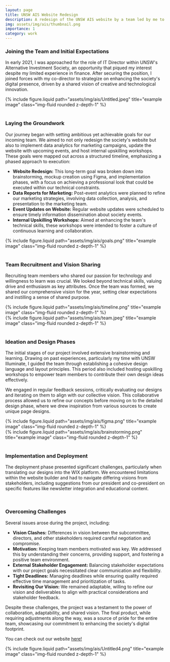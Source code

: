 ```yaml
---
layout: page
title: UNSW AIS Website Redesign
description: A redesign of the UNSW AIS website by a team led by me to enhance digital presence. (December 2023 - December 2024) 
img: assets/img/ais/thumbnail.png
importance: 1
category: work
---
```


### Joining the Team and Initial Expectations

In early 2021, I was approached for the role of IT Director within UNSW's Alternative Investment Society, an opportunity that piqued my interest despite my limited experience in finance. After securing the position, I joined forces with my co-director to strategize on enhancing the society's digital presence, driven by a shared vision of creative and technological innovation.

<div class="row justify-content-sm-center">
    <div class="col-sm-6 mt-3 mt-md-0">
        {% include figure.liquid path="assets/img/ais/Untitled.jpeg" title="example image" class="img-fluid rounded z-depth-1" %}
    </div>
</div>

<br>

### Laying the Groundwork

Our journey began with setting ambitious yet achievable goals for our incoming team. We aimed to not only redesign the society's website but also to implement data analytics for marketing campaigns, update the website with upcoming events, and host internal upskilling workshops. These goals were mapped out across a structured timeline, emphasizing a phased approach to execution:

- **Website Redesign:** This long-term goal was broken down into brainstorming, mockup creation using Figma, and implementation phases, with a focus on achieving a professional look that could be executed within our technical constraints.
- **Data Reports for Marketing:** Post-event analytics were planned to refine our marketing strategies, involving data collection, analysis, and presentation to the marketing team.
- **Event Updates on Website:** Regular website updates were scheduled to ensure timely information dissemination about society events.
- **Internal Upskilling Workshops:** Aimed at enhancing the team's technical skills, these workshops were intended to foster a culture of continuous learning and collaboration.

<div class="row justify-content-sm-center">
    <div class="col-sm-6 mt-3 mt-md-0">
        {% include figure.liquid path="assets/img/ais/goals.png" title="example image" class="img-fluid rounded z-depth-1" %}
    </div>
</div>

<br>

### Team Recruitment and Vision Sharing

Recruiting team members who shared our passion for technology and willingness to learn was crucial. We looked beyond technical skills, valuing drive and enthusiasm as key attributes. Once the team was formed, we shared our comprehensive vision for the year, setting clear expectations and instilling a sense of shared purpose.


<div class="row justify-content-sm-center">
    <div class="col-sm-8 mt-3 mt-md-0">
        {% include figure.liquid path="assets/img/ais/timeline.png" title="example image" class="img-fluid rounded z-depth-1" %}
    </div>
    <div class="col-sm-4 mt-3 mt-md-0">
        {% include figure.liquid path="assets/img/ais/team.jpeg" title="example image" class="img-fluid rounded z-depth-1" %}
    </div>
</div>


<br>

### Ideation and Design Phases

The initial stages of our project involved extensive brainstorming and learning. Drawing on past experiences, particularly my time with UNSW Illuminate, I guided the team through establishing a cohesive design language and layout principles. This period also included hosting upskilling workshops to empower team members to contribute their own design ideas effectively.

We engaged in regular feedback sessions, critically evaluating our designs and iterating on them to align with our collective vision. This collaborative process allowed us to refine our concepts before moving on to the detailed design phase, where we drew inspiration from various sources to create unique page designs.

<div class="row justify-content-sm-center">
    <div class="col-sm-8 mt-3 mt-md-0">
        {% include figure.liquid path="assets/img/ais/figma.png" title="example image" class="img-fluid rounded z-depth-1" %}
    </div>
    <div class="col-sm-4 mt-7 mt-md-0">
        {% include figure.liquid path="assets/img/ais/brainstorming.png" title="example image" class="img-fluid rounded z-depth-1" %}
    </div>
</div>

<br>

### Implementation and Deployment

The deployment phase presented significant challenges, particularly when translating our designs into the WIX platform. We encountered limitations within the website builder and had to navigate differing visions from stakeholders, including suggestions from our president and co-president on specific features like newsletter integration and educational content.

<br>

### Overcoming Challenges

Several issues arose during the project, including:

- **Vision Clashes:** Differences in vision between the subcommittee, directors, and other stakeholders required careful negotiation and compromise.
- **Motivation:** Keeping team members motivated was key. We addressed this by understanding their concerns, providing support, and fostering a positive team environment.
- **External Stakeholder Engagement:** Balancing stakeholder expectations with our project goals necessitated clear communication and flexibility.
- **Tight Deadlines:** Managing deadlines while ensuring quality required effective time management and prioritization of tasks.
- **Revisiting Our Vision:** We remained adaptable, willing to refine our vision and deliverables to align with practical considerations and stakeholder feedback.

Despite these challenges, the project was a testament to the power of collaboration, adaptability, and shared vision. The final product, while requiring adjustments along the way, was a source of pride for the entire team, showcasing our commitment to enhancing the society's digital footprint.

You can check out our website [here!](https://www.unswais.com/)

<div class="row justify-content-sm-center">
    <div class="col-sm-8 mt-3 mt-md-0">
        {% include figure.liquid path="assets/img/ais/Untitled4.png" title="example image" class="img-fluid rounded z-depth-1" %}
    </div>
</div>